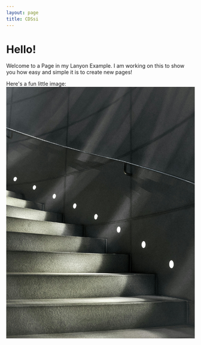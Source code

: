 ```yaml
---
layout: page
title: CDSsi
---
```


# Hello!
Welcome to a Page in my Lanyon Example. I am working on this to show you how easy and simple it is to create new pages!

Here's a fun little image:
![Staircase](https://github.com/mrileysoriano/lanyonexample/blob/master/public/exampleimage.jpg)
